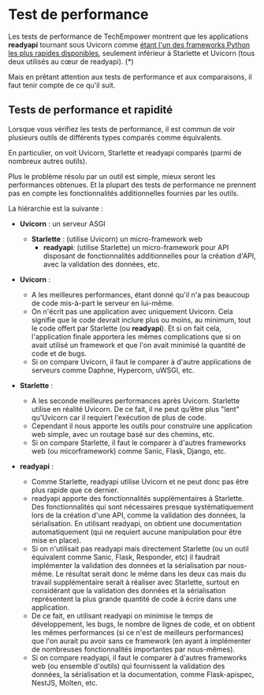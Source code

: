 # Test de performance

Les tests de performance de TechEmpower montrent que les applications **readyapi** tournant sous Uvicorn comme <a href="https://www.techempower.com/benchmarks/#section=test&runid=7464e520-0dc2-473d-bd34-dbdfd7e85911&hw=ph&test=query&l=zijzen-7" class="external-link" target="_blank">étant l'un des frameworks Python les plus rapides disponibles</a>, seulement inférieur à Starlette et Uvicorn (tous deux utilisés au cœur de readyapi). (*)

Mais en prêtant attention aux tests de performance et aux comparaisons, il faut tenir compte de ce qu'il suit.

## Tests de performance et rapidité

Lorsque vous vérifiez les tests de performance, il est commun de voir plusieurs outils de différents types comparés comme équivalents.

En particulier, on voit Uvicorn, Starlette et readyapi comparés (parmi de nombreux autres outils).

Plus le problème résolu par un outil est simple, mieux seront les performances obtenues. Et la plupart des tests de performance ne prennent pas en compte les fonctionnalités additionnelles fournies par les outils.

La hiérarchie est la suivante :

* **Uvicorn** : un serveur ASGI
    * **Starlette** : (utilise Uvicorn) un micro-framework web
        * **readyapi**: (utilise Starlette) un micro-framework pour API disposant de fonctionnalités additionnelles pour la création d'API, avec la validation des données, etc.

* **Uvicorn** :
    * A les meilleures performances, étant donné qu'il n'a pas beaucoup de code mis-à-part le serveur en lui-même.
    * On n'écrit pas une application avec uniquement Uvicorn. Cela signifie que le code devrait inclure plus ou moins, au minimum, tout le code offert par Starlette (ou **readyapi**). Et si on fait cela, l'application finale apportera les mêmes complications que si on avait utilisé un framework et que l'on avait minimisé la quantité de code et de bugs.
    * Si on compare Uvicorn, il faut le comparer à d'autre applications de serveurs comme Daphne, Hypercorn, uWSGI, etc.
* **Starlette** :
    * A les seconde meilleures performances après Uvicorn. Starlette utilise en réalité Uvicorn. De ce fait, il ne peut qu’être plus "lent" qu'Uvicorn car il requiert l'exécution de plus de code.
    * Cependant il nous apporte les outils pour construire une application web simple, avec un routage basé sur des chemins, etc.
    * Si on compare Starlette, il faut le comparer à d'autres frameworks web (ou micorframework) comme Sanic, Flask, Django, etc.
* **readyapi** :
    * Comme Starlette, readyapi utilise Uvicorn et ne peut donc pas être plus rapide que ce dernier.
    * readyapi apporte des fonctionnalités supplémentaires à Starlette. Des fonctionnalités qui sont nécessaires presque systématiquement lors de la création d'une API, comme la validation des données, la sérialisation. En utilisant readyapi, on obtient une documentation automatiquement (qui ne requiert aucune manipulation pour être mise en place).
    * Si on n'utilisait pas readyapi mais directement Starlette (ou un outil équivalent comme Sanic, Flask, Responder, etc) il faudrait implémenter la validation des données et la sérialisation par nous-même. Le résultat serait donc le même dans les deux cas mais du travail supplémentaire serait à réaliser avec Starlette, surtout en considérant que la validation des données et la sérialisation représentent la plus grande quantité de code à écrire dans une application.
    * De ce fait, en utilisant readyapi on minimise le temps de développement, les bugs, le nombre de lignes de code, et on obtient les mêmes performances (si ce n'est de meilleurs performances) que l'on aurait pu avoir sans ce framework (en ayant à implémenter de nombreuses fonctionnalités importantes par nous-mêmes).
    * Si on compare readyapi, il faut le comparer à d'autres frameworks web (ou ensemble d'outils) qui fournissent la validation des données, la sérialisation et la documentation, comme Flask-apispec, NestJS, Molten, etc.
